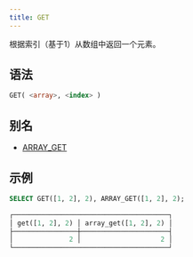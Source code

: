 ```yaml
---
title: GET
---
```


根据索引（基于1）从数组中返回一个元素。

## 语法

```sql
GET( <array>, <index> )
```

## 别名

- [ARRAY_GET](array-get.md)

## 示例

```sql
SELECT GET([1, 2], 2), ARRAY_GET([1, 2], 2);

┌───────────────────────────────────────┐
│ get([1, 2], 2) │ array_get([1, 2], 2) │
├────────────────┼──────────────────────┤
│              2 │                    2 │
└───────────────────────────────────────┘
```